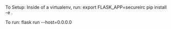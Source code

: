 To Setup:
Inside of a virtualenv, run:
export FLASK_APP=secureirc
pip install -e .

To run:
flask run --host=0.0.0.0


